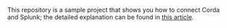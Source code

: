 This repository is a sample project that shows you how to connect Corda and Splunk; the detailed explanation can be found in [this article](https://blog.b9lab.com/monitoring-corda-nodes-with-splunk-1ab61be38e7c).